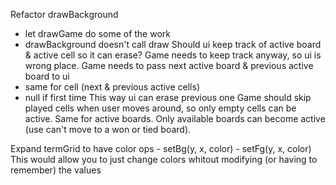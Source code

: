 Refactor drawBackground
- let drawGame do some of the work
- drawBackground doesn't call draw
Should ui keep track of active board & active cell so it can erase?
Game needs to keep track anyway, so ui is wrong place.
Game needs to pass next active board & previous active board to ui
- same for cell (next & previous active cells)
- null if first time
This way ui can erase previous one
Game should skip played cells when user moves around, so only empty cells can be active.
Same for active boards.  Only available boards can become active (use can't move to a won or tied board).

Expand termGrid to have color ops
    - setBg(y, x, color)
    - setFg(y, x, color)
    This would allow you to just change colors whitout modifying (or having to remember) the values
